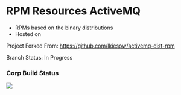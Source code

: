 RPM Resources ActiveMQ
======================

- RPMs based on the binary distributions
- Hosted on

Project Forked From: 
https://github.com/lkiesow/activemq-dist-rpm

Branch Status: In Progress 

### Corp Build Status
<a href="https://copr.fedorainfracloud.org/coprs/ssoto/ActiveMQ/package/activemq-dist/"><img src="https://copr.fedorainfracloud.org/coprs/ssoto/ActiveMQ/package/activemq-dist/status_image/last_build.png" /></a>
